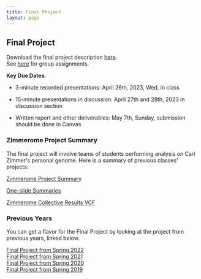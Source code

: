 ```yaml
---
title: Final Project
layout: page
---
```


## Final Project

Download the final project description [here](http://files2.gersteinlab.org/public-docs/2023/04.07/cbb752b23_final_v2.pdf).  
See [here](https://docs.google.com/spreadsheets/d/12eF1q4HXe_D7Pig2947wOGnLPG8hf17inPpPseQwuFw/edit#gid=1373076059) for group assignments.

**Key Due Dates**:

* 3-minute recorded presentations: April 26th, 2023, Wed, in class

* 15-minute presentations in discussion: April 27th and 28th, 2023 in discussion section 

* Written report and other deliverables: May 7th, Sunday, submission should be done in Canvas


### Zimmerome Project Summary
The final project will involve teams of students performing analysis on Carl Zimmer's personal genome. Here is a summary of previous classes' projects:

[Zimmerome Project Summary](https://lectures.gersteinlab.org/cbb752/zimmerone_projects_summary_2017-2023.pdf)

[One-slide Summaries](https://lectures.gersteinlab.org/cbb752/zimmerone_projects_summary_2017-2023.pptx)

[Zimmerome Collective Results VCF](https://lectures.gersteinlab.org/cbb752/2023.all.vcf.gz)

### Previous Years
You can get a flavor for the Final Project by looking at the project from previous years, linked below.

[Final Project from Spring 2022](http://cbb752b22.gersteinlab.org/final)  
[Final Project from Spring 2021](http://cbb752b21.gersteinlab.org/final)  
[Final Project from Spring 2020](http://cbb752b20.gersteinlab.org/final)    
[Final Project from Spring 2019](http://cbb752b19.gersteinlab.org/final)
